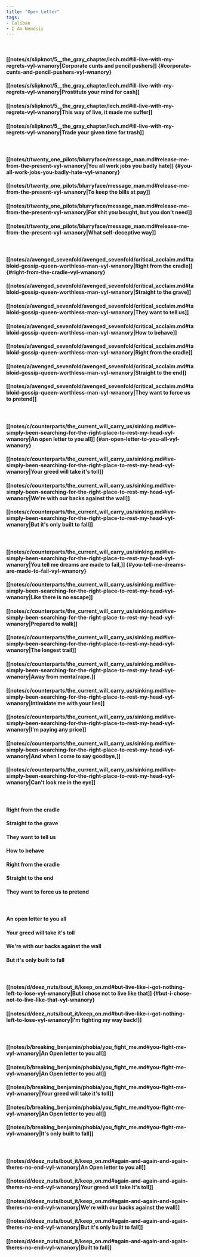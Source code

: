 ```yaml
---
title: "Open Letter"
tags:
- Caliban
- I Am Nemesis
---
```

&nbsp;
#### [[notes/s/slipknot/5__the_gray_chapter/lech.md#ill-live-with-my-regrets-vyl-wnanory|Corporate cunts and pencil pushers]] {#corporate-cunts-and-pencil-pushers-vyl-wnanory}
#### [[notes/s/slipknot/5__the_gray_chapter/lech.md#ill-live-with-my-regrets-vyl-wnanory|Prostitute your mind for cash]]
#### [[notes/s/slipknot/5__the_gray_chapter/lech.md#ill-live-with-my-regrets-vyl-wnanory|This way of live, it made me suffer]]
#### [[notes/s/slipknot/5__the_gray_chapter/lech.md#ill-live-with-my-regrets-vyl-wnanory|Trade your given time for trash]]
&nbsp;
#### [[notes/t/twenty_one_pilots/blurryface/message_man.md#release-me-from-the-present-vyl-wnanory|You all work jobs you badly hate]] {#you-all-work-jobs-you-badly-hate-vyl-wnanory}
#### [[notes/t/twenty_one_pilots/blurryface/message_man.md#release-me-from-the-present-vyl-wnanory|To keep the bills at pay]]
#### [[notes/t/twenty_one_pilots/blurryface/message_man.md#release-me-from-the-present-vyl-wnanory|For shit you bought, but you don't need]]
#### [[notes/t/twenty_one_pilots/blurryface/message_man.md#release-me-from-the-present-vyl-wnanory|What self-deceptive way]]
&nbsp;
#### [[notes/a/avenged_sevenfold/avenged_sevenfold/critical_acclaim.md#tabloid-gossip-queen-worthless-man-vyl-wnanory|Right from the cradle]] {#right-from-the-cradle-vyl-wnanory}
#### [[notes/a/avenged_sevenfold/avenged_sevenfold/critical_acclaim.md#tabloid-gossip-queen-worthless-man-vyl-wnanory|Straight to the grave]]
#### [[notes/a/avenged_sevenfold/avenged_sevenfold/critical_acclaim.md#tabloid-gossip-queen-worthless-man-vyl-wnanory|They want to tell us]]
#### [[notes/a/avenged_sevenfold/avenged_sevenfold/critical_acclaim.md#tabloid-gossip-queen-worthless-man-vyl-wnanory|How to behave]]
#### [[notes/a/avenged_sevenfold/avenged_sevenfold/critical_acclaim.md#tabloid-gossip-queen-worthless-man-vyl-wnanory|Right from the cradle]]
#### [[notes/a/avenged_sevenfold/avenged_sevenfold/critical_acclaim.md#tabloid-gossip-queen-worthless-man-vyl-wnanory|Straight to the end]]
#### [[notes/a/avenged_sevenfold/avenged_sevenfold/critical_acclaim.md#tabloid-gossip-queen-worthless-man-vyl-wnanory|They want to force us to pretend]]
&nbsp;
#### [[notes/c/counterparts/the_current_will_carry_us/sinking.md#ive-simply-been-searching-for-the-right-place-to-rest-my-head-vyl-wnanory|An open letter to you all]] {#an-open-letter-to-you-all-vyl-wnanory}
#### [[notes/c/counterparts/the_current_will_carry_us/sinking.md#ive-simply-been-searching-for-the-right-place-to-rest-my-head-vyl-wnanory|Your greed will take it's toll]]
#### [[notes/c/counterparts/the_current_will_carry_us/sinking.md#ive-simply-been-searching-for-the-right-place-to-rest-my-head-vyl-wnanory|We're with our backs against the wall]]
#### [[notes/c/counterparts/the_current_will_carry_us/sinking.md#ive-simply-been-searching-for-the-right-place-to-rest-my-head-vyl-wnanory|But it's only built to fall]]
&nbsp;
#### [[notes/c/counterparts/the_current_will_carry_us/sinking.md#ive-simply-been-searching-for-the-right-place-to-rest-my-head-vyl-wnanory|You tell me dreams are made to fail,]] {#you-tell-me-dreams-are-made-to-fail-vyl-wnanory}
#### [[notes/c/counterparts/the_current_will_carry_us/sinking.md#ive-simply-been-searching-for-the-right-place-to-rest-my-head-vyl-wnanory|Like there is no escape]]
#### [[notes/c/counterparts/the_current_will_carry_us/sinking.md#ive-simply-been-searching-for-the-right-place-to-rest-my-head-vyl-wnanory|Prepared to walk]]
#### [[notes/c/counterparts/the_current_will_carry_us/sinking.md#ive-simply-been-searching-for-the-right-place-to-rest-my-head-vyl-wnanory|The longest trail]]
#### [[notes/c/counterparts/the_current_will_carry_us/sinking.md#ive-simply-been-searching-for-the-right-place-to-rest-my-head-vyl-wnanory|Away from mental rape.]]
#### [[notes/c/counterparts/the_current_will_carry_us/sinking.md#ive-simply-been-searching-for-the-right-place-to-rest-my-head-vyl-wnanory|Intimidate me with your lies]]
#### [[notes/c/counterparts/the_current_will_carry_us/sinking.md#ive-simply-been-searching-for-the-right-place-to-rest-my-head-vyl-wnanory|I'm paying any price]]
#### [[notes/c/counterparts/the_current_will_carry_us/sinking.md#ive-simply-been-searching-for-the-right-place-to-rest-my-head-vyl-wnanory|And when I come to say goodbye,]]
#### [[notes/c/counterparts/the_current_will_carry_us/sinking.md#ive-simply-been-searching-for-the-right-place-to-rest-my-head-vyl-wnanory|Can't look me in the eye]]
&nbsp;
#### Right from the cradle
#### Straight to the grave
#### They want to tell us
#### How to behave
#### Right from the cradle
#### Straight to the end
#### They want to force us to pretend
&nbsp;
#### An open letter to you all
#### Your greed will take it's toll
#### We're with our backs against the wall
#### But it's only built to fall
&nbsp;
#### [[notes/d/deez_nuts/bout_it/keep_on.md#but-live-like-i-got-nothing-left-to-lose-vyl-wnanory|But I chose not to live like that]] {#but-i-chose-not-to-live-like-that-vyl-wnanory}
#### [[notes/d/deez_nuts/bout_it/keep_on.md#but-live-like-i-got-nothing-left-to-lose-vyl-wnanory|I'm fighting my way back!]]
&nbsp;
#### [[notes/b/breaking_benjamin/phobia/you_fight_me.md#you-fight-me-vyl-wnanory|An Open letter to you all]]
#### [[notes/b/breaking_benjamin/phobia/you_fight_me.md#you-fight-me-vyl-wnanory|An Open letter to you all]]
#### [[notes/b/breaking_benjamin/phobia/you_fight_me.md#you-fight-me-vyl-wnanory|Your greed will take it's toll]]
#### [[notes/b/breaking_benjamin/phobia/you_fight_me.md#you-fight-me-vyl-wnanory|An Open letter to you all]]
#### [[notes/b/breaking_benjamin/phobia/you_fight_me.md#you-fight-me-vyl-wnanory|It's only built to fall]]
&nbsp;
#### [[notes/d/deez_nuts/bout_it/keep_on.md#again-and-again-and-again-theres-no-end-vyl-wnanory|An Open letter to you all]]
#### [[notes/d/deez_nuts/bout_it/keep_on.md#again-and-again-and-again-theres-no-end-vyl-wnanory|Your greed will take it's toll]]
#### [[notes/d/deez_nuts/bout_it/keep_on.md#again-and-again-and-again-theres-no-end-vyl-wnanory|We're with our backs against the wall]]
#### [[notes/d/deez_nuts/bout_it/keep_on.md#again-and-again-and-again-theres-no-end-vyl-wnanory|But it's only built to fall]]
#### [[notes/d/deez_nuts/bout_it/keep_on.md#again-and-again-and-again-theres-no-end-vyl-wnanory|Built to fall]]
